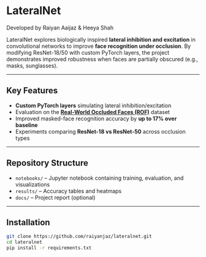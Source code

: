 # LateralNet

Developed by Raiyan Aaijaz & Heeya Shah

LateralNet explores biologically inspired **lateral inhibition and excitation** in convolutional networks to improve **face recognition under occlusion**. By modifying ResNet-18/50 with custom PyTorch layers, the project demonstrates improved robustness when faces are partially obscured (e.g., masks, sunglasses).

---

## Key Features
- **Custom PyTorch layers** simulating lateral inhibition/excitation
- Evaluation on the **[Real-World Occluded Faces (ROF)](https://github.com/ekremerakin/RealWorldOccludedFaces)** dataset
- Improved masked-face recognition accuracy by **up to 17% over baseline**
- Experiments comparing **ResNet-18 vs ResNet-50** across occlusion types

---

## Repository Structure
- `notebooks/` – Jupyter notebook containing training, evaluation, and visualizations
- `results/` – Accuracy tables and heatmaps
- `docs/` – Project report (optional)

---

## Installation
```bash
git clone https://github.com/raiyanjaz/lateralnet.git
cd lateralnet
pip install -r requirements.txt
